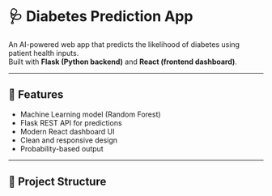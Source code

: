 # 🩺 Diabetes Prediction App

An AI-powered web app that predicts the likelihood of diabetes using patient health inputs.  
Built with **Flask (Python backend)** and **React (frontend dashboard)**.

---

## 🚀 Features

- Machine Learning model (Random Forest)
- Flask REST API for predictions
- Modern React dashboard UI
- Clean and responsive design
- Probability-based output

---

## 📂 Project Structure
